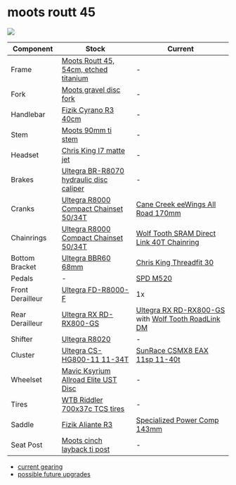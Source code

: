 # moots routt 45

![](profile.jpg)

| Component | Stock | Current |
| --------- | ----- | ------- |
| Frame | [Moots Routt 45, 54cm, etched titanium](https://moots.com/bike/routt-45/) | - |
| Fork | [Moots gravel disc fork](https://moots.com/components/#forks) | - |
| Handlebar | [Fizik Cyrano R3 40cm](https://www.fizik.com/us_en/cyrano-handlebar-r3-bull.html) | - |
| Stem | [Moots 90mm ti stem](https://shop.moots.com/collections/stems-posts-forks/products/moots-ti-stem) | - |
| Headset | [Chris King I7 matte jet](https://chrisking.com/products/headset-inset-7?variant=8177170055213) | - |
| Brakes | [Ultegra BR-R8070 hydraulic disc caliper](https://bike.shimano.com/en-US/product/component/ultegra-r8000/BR-R8070-R.html) | - |
| Cranks | [Ultegra R8000 Compact Chainset 50/34T](https://bike.shimano.com/en-AU/product/component/ultegra-r8000/FC-R8000.html) | [Cane Creek eeWings All Road 170mm](https://canecreek.com/product/eewings-all-road/) |
| Chainrings | [Ultegra R8000 Compact Chainset 50/34T](https://bike.shimano.com/en-AU/product/component/ultegra-r8000/FC-R8000.html) | [Wolf Tooth SRAM Direct Link 40T Chainring](https://www.wolftoothcomponents.com/collections/gravel-cyclocross-road/products/direct-mount-chainrings-for-sram-cranks?variant=14781783474211#loaded) |
| Bottom Bracket | [Ultegra BBR60 68mm](https://bike.shimano.com/en-EU/product/component/105-5800/SM-BBR60.html) | [Chris King Threadfit 30](https://chrisking.com/collections/threadfit-30) |
| Pedals | - | [SPD M520](https://bike.shimano.com/en-US/product/component/deore-m6000/PD-M520.html) |
| Front Derailleur | [Ultegra FD-R8000-F](https://bike.shimano.com/en-US/product/component/ultegra-r8000/FD-R8000-F.html) | 1x |
| Rear Derailleur | [Ultegra RX RD-RX800-GS](https://bike.shimano.com/en-EU/product/component/ultegra-rx/RD-RX800-GS.html) | [Ultegra RX RD-RX800-GS](https://bike.shimano.com/en-US/product/component/ultegra-rx/RD-RX800-GS.html) with [Wolf Tooth RoadLink DM](https://www.wolftoothcomponents.com/products/roadlink-dm) |
| Shifter | [Ultegra R8020](https://bike.shimano.com/en-US/product/component/ultegra-r8000/ST-R8020-L.html) | - |
| Cluster | [Ultegra CS-HG800-11 11-34T](https://bike.shimano.com/en-EU/product/component/ultegra-r8000/CS-HG800-11.html) | [SunRace CSMX8 EAX 11sp 11-40t](http://www.sunrace.com/en/products/detail/csmx8) |
| Wheelset | [Mavic Ksyrium Allroad Elite UST Disc](https://shop.mavic.com/en-int/allroad-elite-ust-disc-rr0974.html) | - |
| Tires | [WTB Riddler 700x37c TCS tires](https://www.wtb.com/products/riddler700c) | - |
| Saddle | [Fizik Aliante R3](https://www.fizik.com/us_en/aliante-r3.html) | [Specialized Power Comp 143mm](https://www.specialized.com/us/en/power-comp/p/155836) |
| Seat Post | [Moots cinch layback ti post](https://shop.moots.com/products/moots-layback-cinch-post) | - |

* [current gearing](https://www.gear-calculator.com/?GR=DERS&KB=34,50&RZ=11,13,15,17,19,21,23,25,27,30,34&UF=2281&TF=90&SL=2.6&UN=KMH&DV=ratio&GR2=DERS&KB2=40&RZ2=11,13,15,17,19,21,24,27,31,35,40&UF2=2281)
* [possible future upgrades](upgrades.md)
